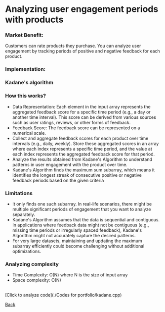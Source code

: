 # Analyzing user engagement periods with products
### Market Benefit: ###
Customers can rate products they purchase. You can analyze user engagement by tracking periods of positive and negative feedback for each product.
### Implementation: <br>
### Kadane's algorithm <br>
  ### How this works? <br>
  - Data Representation: Each element in the input array represents the aggregated feedback score for a specific time period (e.g., a day or another time interval). This score can be derived from various sources such as user ratings, reviews, or other forms of feedback.
  - Feedback Score: The feedback score can be represented on a numerical scale.
  - Collect and aggregate feedback scores for each product over time intervals (e.g., daily, weekly). Store these aggregated scores in an array where each index represents a specific time period, and the value at each index represents the aggregated feedback score for that period.
  - Analyze the results obtained from Kadane's Algorithm to understand patterns in user engagement with the product over time.
  - Kadane's Algorithm finds the maximum sum subarray, which means it identifies the longest streak of consecutive positive or negative feedback periods based on the given criteria <br>
### Limitations <br>
  - It only finds one such subarray. In real-life scenarios, there might be multiple significant periods of engagement that you want to analyze separately.
  - Kadane's Algorithm assumes that the data is sequential and contiguous. In applications where feedback data might not be contiguous (e.g., missing time periods or irregularly spaced feedback), Kadane's Algorithm might not accurately capture the desired patterns.
  - For very large datasets, maintaining and updating the maximum subarray efficiently could become challenging without additional optimizations.

### Analyzing complexity <br>
  - Time Complexity: O(N) where N is the size of input array
  - Space complexity: O(N)

  <br>
  [Click to analyze code](./Codes for portfolio/kadane.cpp)
  

[Back](README.md#applying-dsa-to-achieve-key-functionalities)
